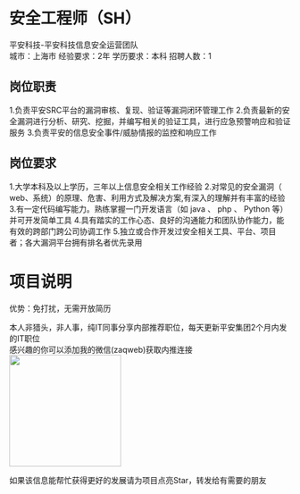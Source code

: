 # 安全工程师（SH）
平安科技-平安科技信息安全运营团队  
城市：上海市 经验要求：2年 学历要求：本科  招聘人数：1

## 岗位职责
1.负责平安SRC平台的漏洞审核、复现、验证等漏洞闭环管理工作
 2.负责最新的安全漏洞进行分析、研究、挖掘，并编写相关的验证工具，进行应急预警响应和验证服务
 3.负责平安的信息安全事件/威胁情报的监控和响应工作

## 岗位要求
1.大学本科及以上学历，三年以上信息安全相关工作经验
 2.对常见的安全漏洞（ web、系统）的原理、危害、利用方式及解决方案,有深入的理解并有丰富的经验
 3.有一定代码编写能力。熟练掌握一门开发语言（如 java 、 php 、 Python 等）并可开发简单工具
 4.具有踏实的工作心态、良好的沟通能力和团队协作能力，能有效的跨部门跨公司协调工作
 5.独立或合作开发过安全相关工具、平台、项目者；各大漏洞平台拥有排名者优先录用

# 项目说明

优势：免打扰，无需开放简历

本人非猎头，非人事，纯IT同事分享内部推荐职位，每天更新平安集团2个月内发的IT职位  
感兴趣的你可以添加我的微信(zaqweb)获取内推连接  
<img src="https://github.com/zaqweb/PA-IT-JOBS/blob/master/WechatICode.jpeg"  height="200" width="200">

如果该信息能帮忙获得更好的发展请为项目点亮Star，转发给有需要的朋友




